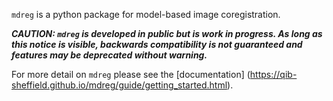 
`mdreg` is a python package for model-based image coregistration.

***CAUTION: `mdreg` is developed in public but is work in progress. As long as this notice is visible, backwards compatibility is not guaranteed and features may be deprecated without warning.***

For more detail on `mdreg` please see the [documentation] (https://qib-sheffield.github.io/mdreg/guide/getting_started.html).
